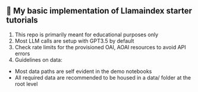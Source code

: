 ## 🤖 My basic implementation of Llamaindex starter tutorials

1. This repo is primarily meant for educational purposes only
2. Most LLM calls are setup with GPT3.5 by default
3. Check rate limits for the provisioned OAI, AOAI resources to avoid API errors
4. Guidelines on data:
- Most data paths are self evident in the demo notebooks
- All required data are recommended to be housed in a data/ folder at the root level
